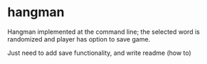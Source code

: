 # hangman
Hangman implemented at the command line; the selected word is randomized and player has option to save game.

Just need to add save functionality, and write readme (how to)
